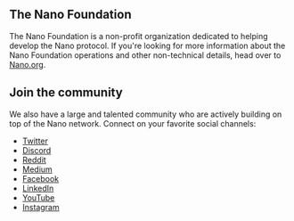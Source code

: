 ## The Nano Foundation
The Nano Foundation is a non-profit organization dedicated to helping develop the Nano protocol. If you're looking for more information about the Nano Foundation operations and other non-technical details, head over to [Nano.org](https://nano.org).

## Join the community
We also have a large and talented community who are actively building on top of the Nano network. Connect on your favorite social channels:

* [Twitter](https://twitter.com/nano)
* [Discord](https://chat.nano.org)
* [Reddit](https://reddit.com/r/nanocurrency)
* [Medium](https://medium.com/nanocurrency)
* [Facebook](https://facebook.com/nanofoundation)
* [LinkedIn](https://www.linkedin.com/company/nano-foundation/)
* [YouTube](https://youtube.com/nanocurrency)
* [Instagram](https://www.instagram.com/nanocurrency/)